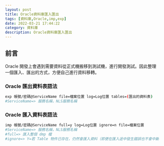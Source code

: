 ```yaml
---
layout: post
title: Oracle資料庫匯入匯出
tags: [資料庫,Oracle,imp,exp]
date: 2022-03-21 17:44:22
category: 資料庫
description: Oracle資料庫匯入匯出
---
```


## 前言

Oracle 開發上會遇到需要資料從正式機搬移到測試機，進行開發測試。因此整理一個匯入、匯出的方式，方便自己進行資料移轉。

<!--more-->

### Oracle 匯出資料表語法
```Bash
exp 帳號/密碼@ServiceName file=檔案位置 log=Log位置 tables=(匯出的資料表)
#ServiceName=> 服務名稱，NLS服務名稱
```

### Oracle 匯入資料表語法
```Bash
imp 帳號/密碼@ServiceName full=y log=Log位置 ignore=n file=檔案位置
#ServiceName=> 服務名稱，NLS服務名稱
#full=> 匯入整個 dmp 檔
#ignore=> Y=若 Table 物件已存在，仍然會匯入資料（即便在匯入途中發生錯誤也不會中斷）
```

